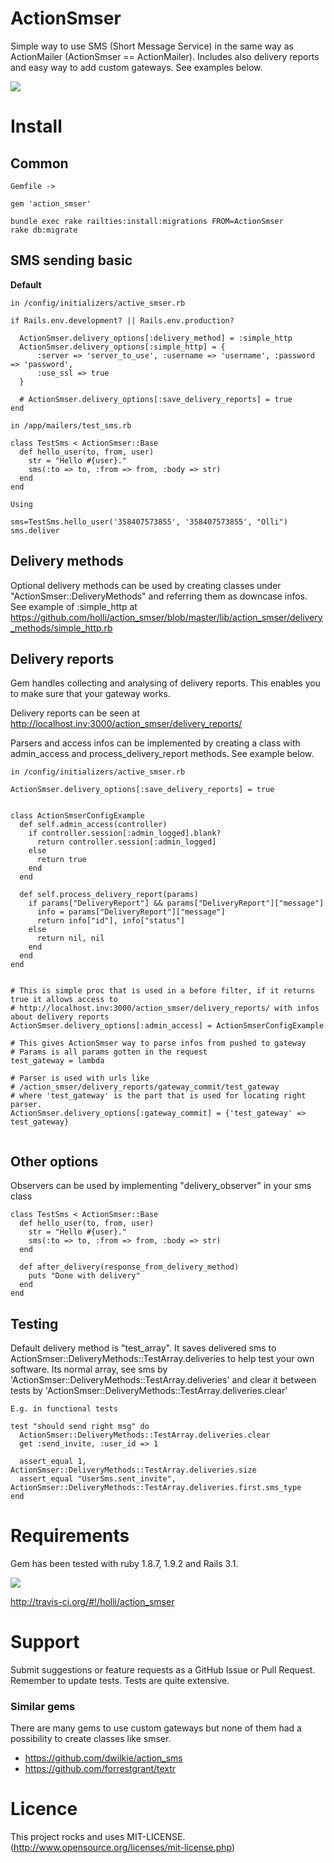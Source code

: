 # ActionSmser

Simple way to use SMS (Short Message Service) in the same way as ActionMailer (ActionSmser == ActionMailer).
Includes also delivery reports and easy way to add custom gateways. See examples below.

[<img src="https://secure.travis-ci.org/holli/action_smser.png" />](http://travis-ci.org/holli/action_smser)

# Install


## Common

```
Gemfile ->

gem 'action_smser'

bundle exec rake railties:install:migrations FROM=ActionSmser
rake db:migrate
```

## SMS sending basic

**Default**

```
in /config/initializers/active_smser.rb

if Rails.env.development? || Rails.env.production?

  ActionSmser.delivery_options[:delivery_method] = :simple_http
  ActionSmser.delivery_options[:simple_http] = {
      :server => 'server_to_use', :username => 'username', :password => 'password',
      :use_ssl => true
  }

  # ActionSmser.delivery_options[:save_delivery_reports] = true
end

```

```
in /app/mailers/test_sms.rb

class TestSms < ActionSmser::Base
  def hello_user(to, from, user)
    str = "Hello #{user}."
    sms(:to => to, :from => from, :body => str)
  end
end
```

```
Using

sms=TestSms.hello_user('358407573855', '358407573855', "Olli")
sms.deliver
```

## Delivery methods

Optional delivery methods can be used by creating classes under "ActionSmser::DeliveryMethods" and referring
them as downcase infos. See example of :simple_http at
https://github.com/holli/action_smser/blob/master/lib/action_smser/delivery_methods/simple_http.rb

## Delivery reports

Gem handles collecting and analysing of delivery reports. This enables you to make sure that your gateway works.

Delivery reports can be seen at http://localhost.inv:3000/action_smser/delivery_reports/

Parsers and access infos can be implemented by creating a class with admin_access and process_delivery_report methods.
See example below.

```
in /config/initializers/active_smser.rb

ActionSmser.delivery_options[:save_delivery_reports] = true


class ActionSmserConfigExample
  def self.admin_access(controller)
    if controller.session[:admin_logged].blank?
      return controller.session[:admin_logged]
    else
      return true
    end
  end

  def self.process_delivery_report(params)
    if params["DeliveryReport"] && params["DeliveryReport"]["message"]
      info = params["DeliveryReport"]["message"]
      return info["id"], info["status"]
    else
      return nil, nil
    end
  end
end


# This is simple proc that is used in a before filter, if it returns true it allows access to
# http://localhost.inv:3000/action_smser/delivery_reports/ with infos about delivery reports
ActionSmser.delivery_options[:admin_access] = ActionSmserConfigExample

# This gives ActionSmser way to parse infos from pushed to gateway
# Params is all params gotten in the request
test_gateway = lambda

# Parser is used with urls like
# /action_smser/delivery_reports/gateway_commit/test_gateway
# where 'test_gateway' is the part that is used for locating right parser.
ActionSmser.delivery_options[:gateway_commit] = {'test_gateway' => test_gateway}


```

## Other options

Observers can be used by implementing "delivery_observer" in your sms class

```
class TestSms < ActionSmser::Base
  def hello_user(to, from, user)
    str = "Hello #{user}."
    sms(:to => to, :from => from, :body => str)
  end

  def after_delivery(response_from_delivery_method)
    puts "Done with delivery"
  end
end
```

## Testing

Default delivery method is "test_array". It saves delivered sms to ActionSmser::DeliveryMethods::TestArray.deliveries to help test your own software.
Its normal array, see sms by 'ActionSmser::DeliveryMethods::TestArray.deliveries' and
clear it between tests by 'ActionSmser::DeliveryMethods::TestArray.deliveries.clear'


```
E.g. in functional tests

test "should send right msg" do
  ActionSmser::DeliveryMethods::TestArray.deliveries.clear
  get :send_invite, :user_id => 1

  assert_equal 1, ActionSmser::DeliveryMethods::TestArray.deliveries.size
  assert_equal "UserSms.sent_invite", ActionSmser::DeliveryMethods::TestArray.deliveries.first.sms_type
end

```

# Requirements

Gem has been tested with ruby 1.8.7, 1.9.2 and Rails 3.1.

[<img src="https://secure.travis-ci.org/holli/action_smser.png" />](http://travis-ci.org/holli/action_smser)

http://travis-ci.org/#!/holli/action_smser

# Support

Submit suggestions or feature requests as a GitHub Issue or Pull Request. Remember to update tests. Tests are quite extensive.


### Similar gems

There are many gems to use custom gateways but none of them had a possibility to create classes like smser.

- https://github.com/dwilkie/action_sms
- https://github.com/forrestgrant/textr

# Licence

This project rocks and uses MIT-LICENSE. (http://www.opensource.org/licenses/mit-license.php)

